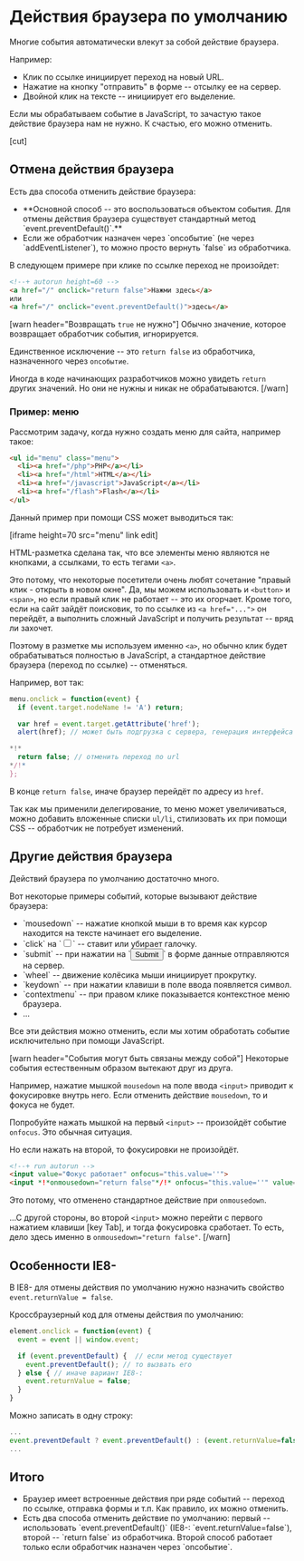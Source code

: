 # Действия браузера по умолчанию

Многие события автоматически влекут за собой действие браузера.

Например:
<ul>
<li>Клик по ссылке инициирует переход на новый URL.</li>
<li>Нажатие на кнопку "отправить" в форме -- отсылку ее на сервер.</li>
<li>Двойной клик на тексте -- инициирует его выделение.</li>
</ul>

Если мы обрабатываем событие в JavaScript, то зачастую такое действие браузера нам не нужно. К счастью, его можно отменить.

[cut]

## Отмена действия браузера

Есть два способа отменить действие браузера:
<ul>
<li>**Основной способ -- это воспользоваться объектом события. Для отмены действия браузера существует стандартный метод `event.preventDefault()`.**</li>
<li>Если же обработчик назначен через `onсобытие` (не через `addEventListener`), то можно просто вернуть `false` из обработчика.</li>
</ul>

В следующем примере при клике по ссылке переход не произойдет:

```html
<!--+ autorun height=60 -->
<a href="/" onclick="return false">Нажми здесь</a>
или
<a href="/" onclick="event.preventDefault()">здесь</a>
```

[warn header="Возвращать `true` не нужно"]
Обычно значение, которое возвращает обработчик события, игнорируется.

Единственное исключение -- это `return false` из обработчика, назначенного через `onсобытие`. 

Иногда в коде начинающих разработчиков можно увидеть `return` других значений. Но они не нужны и никак не обрабатываются. 
[/warn]

### Пример: меню

Рассмотрим задачу, когда нужно создать меню для сайта, например такое:

```html
<ul id="menu" class="menu">
  <li><a href="/php">PHP</a></li>
  <li><a href="/html">HTML</a></li>
  <li><a href="/javascript">JavaScript</a></li>
  <li><a href="/flash">Flash</a></li>
</ul>
```

Данный пример при помощи CSS может выводиться так:

[iframe height=70 src="menu" link edit]

HTML-разметка сделана так, что все элементы меню являются не кнопками, а ссылками, то есть тегами `<a>`. 

Это потому, что некоторые посетители очень любят сочетание "правый клик - открыть в новом окне".  Да, мы можем использовать и `<button>` и `<span>`, но если правый клик не работает -- это их огорчает. Кроме того, если на сайт зайдёт поисковик, то по ссылке из `<a href="...">` он перейдёт, а выполнить сложный JavaScript и получить результат -- вряд ли захочет.

Поэтому в разметке мы используем именно `<a>`, но обычно клик будет обрабатываться полностью в JavaScript, а стандартное действие браузера (переход по ссылке) -- отменяться.

Например, вот так:

```js
menu.onclick = function(event) {
  if (event.target.nodeName != 'A') return;

  var href = event.target.getAttribute('href');
  alert(href); // может быть подгрузка с сервера, генерация интерфейса и т.п.

*!*
  return false; // отменить переход по url
*/!*
};
```

В конце `return false`, иначе браузер перейдёт по адресу из `href`.

Так как мы применили делегирование, то меню может увеличиваться, можно добавить вложенные списки `ul/li`, стилизовать их при помощи CSS -- обработчик не потребует изменений.

## Другие действия браузера

Действий браузера по умолчанию достаточно много. 

Вот некоторые примеры событий, которые вызывают действие браузера:
<ul>
<li>`mousedown` -- нажатие кнопкой мыши в то время как курсор находится на тексте начинает его выделение.</li>
<li>`click` на `<input type="checkbox">` -- ставит или убирает галочку.</li>
<li>`submit` -- при нажатии на `<input type="submit">`  в форме данные отправляются на сервер.</li>
<li>`wheel` -- движение колёсика мыши инициирует прокрутку.</li>
<li>`keydown` -- при нажатии клавиши в поле ввода появляется символ.</li>
<li>`contextmenu` -- при правом клике показывается контекстное меню браузера.</li>
<li>...</li>
</ul>

Все эти действия можно отменить, если мы хотим обработать событие исключительно при помощи JavaScript.

[warn header="События могут быть связаны между собой"]
Некоторые события естественным образом вытекают друг из друга.

Например, нажатие мышкой `mousedown` на поле ввода `<input>` приводит к фокусировке внутрь него. Если отменить действие `mousedown`, то и фокуса не будет.

Попробуйте нажать мышкой на первый `<input>` -- произойдёт событие `onfocus`. Это обычная ситуация.

Но если нажать на второй, то фокусировки не произойдёт.

```html
<!--+ run autorun -->
<input value="Фокус работает" onfocus="this.value=''">
<input *!*onmousedown="return false"*/!* onfocus="this.value=''" value="Кликни меня">
```

Это потому, что отменено стандартное действие при `onmousedown`.

...С другой стороны, во второй `<input>` можно перейти с первого нажатием клавиши [key Tab], и тогда фокусировка сработает. То есть, дело здесь именно в `onmousedown="return false"`.
[/warn]

## Особенности IE8-

В IE8- для отмены действия по умолчанию нужно назначить свойство `event.returnValue = false`.

Кроссбраузерный код для отмены действия по умолчанию:

```js
element.onclick = function(event) {
  event = event || window.event;

  if (event.preventDefault) {  // если метод существует
    event.preventDefault(); // то вызвать его
  } else { // иначе вариант IE8-:
    event.returnValue = false;
  }
}
```

Можно записать в одну строку:

```js
...
event.preventDefault ? event.preventDefault() : (event.returnValue=false);
...
```

## Итого

<ul>
<li>Браузер имеет встроенные действия при ряде событий -- переход по ссылке, отправка формы и т.п. Как правило, их можно отменить.</li>
<li>Есть два способа отменить действие по умолчанию: первый -- использовать `event.preventDefault()` (IE8-: `event.returnValue=false`), второй -- `return false` из обработчика. Второй способ работает только если обработчик назначен через `onсобытие`.</li>
</ul>


